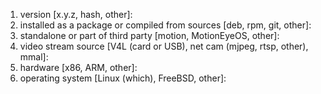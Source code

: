 1. version [x.y.z, hash, other]: 
2. installed as a package or compiled from sources [deb, rpm, git, other]: 
3. standalone or part of third party [motion, MotionEyeOS, other]: 
4. video stream source [V4L (card or USB), net cam (mjpeg, rtsp, other), mmal]: 
5. hardware [x86, ARM, other]: 
6. operating system [Linux (which), FreeBSD, other]: 

